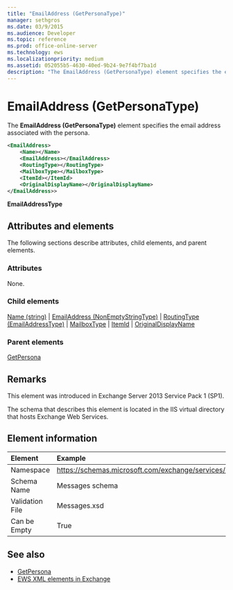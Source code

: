 ```yaml
---
title: "EmailAddress (GetPersonaType)"
manager: sethgros
ms.date: 03/9/2015
ms.audience: Developer
ms.topic: reference
ms.prod: office-online-server
ms.technology: ews
ms.localizationpriority: medium
ms.assetid: 052055b5-4630-40ed-9b24-9e7f4bf7ba1d
description: "The EmailAddress (GetPersonaType) element specifies the email address associated with the persona."
---
```


# EmailAddress (GetPersonaType)

The **EmailAddress (GetPersonaType)** element specifies the email address associated with the persona. 
  
```XML
<EmailAddress>
    <Name></Name>
    <EmailAddress></EmailAddress>
    <RoutingType></RoutingType>
    <MailboxType></MailboxType>
    <ItemId></ItemId>
    <OriginalDisplayName></OriginalDisplayName>
</EmailAddress>>
```

 **EmailAddressType**
## Attributes and elements

The following sections describe attributes, child elements, and parent elements.
  
### Attributes

None.
  
### Child elements

[Name (string)](name-string.md) | [EmailAddress (NonEmptyStringType)](emailaddress-nonemptystringtype.md) | [RoutingType (EmailAddressType)](routingtype-emailaddresstype.md) | [MailboxType](mailboxtype.md) | [ItemId](itemid.md) | [OriginalDisplayName](originaldisplayname.md)
  
### Parent elements

[GetPersona](getpersona.md)
  
## Remarks

This element was introduced in Exchange Server 2013 Service Pack 1 (SP1).
  
The schema that describes this element is located in the IIS virtual directory that hosts Exchange Web Services.
  
## Element information

| Element | Example |
|:-----|:-----|
|Namespace  <br/> |https://schemas.microsoft.com/exchange/services/2006/messages  <br/> |
|Schema Name  <br/> |Messages schema  <br/> |
|Validation File  <br/> |Messages.xsd  <br/> |
|Can be Empty  <br/> |True  <br/> |
   
## See also

- [GetPersona](getpersona.md)
- [EWS XML elements in Exchange](ews-xml-elements-in-exchange.md)

